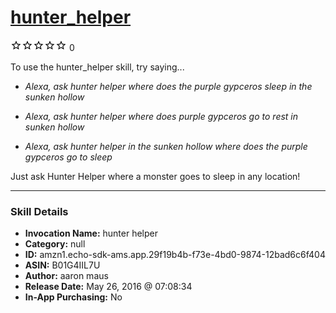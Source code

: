 # [hunter_helper](http://alexa.amazon.com/#skills/amzn1.echo-sdk-ams.app.29f19b4b-f73e-4bd0-9874-12bad6c6f404)
![0 stars](../../images/ic_star_border_black_18dp_1x.png)![0 stars](../../images/ic_star_border_black_18dp_1x.png)![0 stars](../../images/ic_star_border_black_18dp_1x.png)![0 stars](../../images/ic_star_border_black_18dp_1x.png)![0 stars](../../images/ic_star_border_black_18dp_1x.png) 0

To use the hunter_helper skill, try saying...

* *Alexa, ask hunter helper where does the purple gypceros sleep in the sunken hollow*

* *Alexa, ask hunter helper where does purple gypceros go to rest in sunken hollow*

* *Alexa, ask hunter helper in the sunken hollow where does the purple gypceros go to sleep*

Just ask Hunter Helper where a monster goes to sleep in any location!

***

### Skill Details

* **Invocation Name:** hunter helper
* **Category:** null
* **ID:** amzn1.echo-sdk-ams.app.29f19b4b-f73e-4bd0-9874-12bad6c6f404
* **ASIN:** B01G4IIL7U
* **Author:** aaron maus
* **Release Date:** May 26, 2016 @ 07:08:34
* **In-App Purchasing:** No
